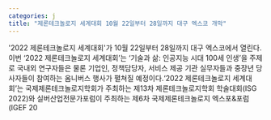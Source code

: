 ```yaml
---
categories: j
title: "제론테크놀로지 세계대회 10월 22일부터 28일까지 대구 엑스코 개막"
---
```

&#39;2022 제론테크놀로지 세계대회&#39;가 10월 22일부터 28일까지 대구 엑스코에서 열린다.이번 ‘2022 제론테크놀로지 세계대회’는 ‘기술과 삶: 인공지능 시대 100세 인생’을 주제로 국내외 연구자들은 물론 기업인, 정책담당자, 서비스 제공 기관 실무자들과 중장년 당사자들이 참여하는 옴니버스 행사가 펼쳐질 예정이다.‘2022 제론테크놀로지 세계대회’는 국제제론테크놀로지학회가 주최하는 제13차 제론테크놀로지학회 학술대회(ISG 2022)와 실버산업전문가포럼이 주최하는 제6차 국제제론테크놀로지 엑스포&포럼(IGEF 20